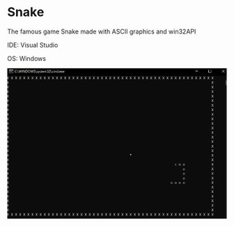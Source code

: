 # Snake
The famous game Snake made with ASCII graphics and win32API

IDE: Visual Studio

OS: Windows


![](Snake2/images/snake.PNG)

